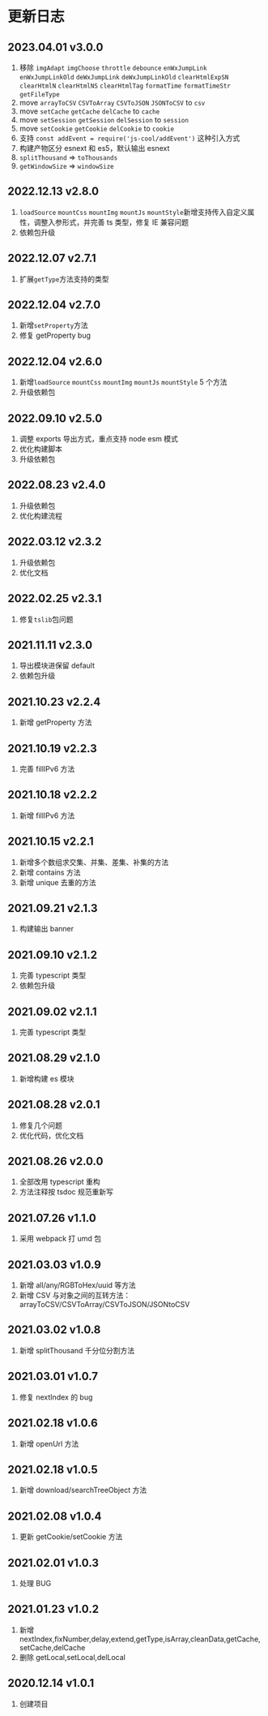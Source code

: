 # 更新日志

## 2023.04.01 v3.0.0

1. 移除 `imgAdapt` `imgChoose` `throttle` `debounce` `enWxJumpLink` `enWxJumpLinkOld` `deWxJumpLink` `deWxJumpLinkOld` `clearHtmlExpSN` `clearHtmlN` `clearHtmlNS` `clearHtmlTag` `formatTime` `formatTimeStr` `getFileType`
2. move `arrayToCSV` `CSVToArray` `CSVToJSON` `JSONToCSV` to `csv`
3. move `setCache` `getCache` `delCache` to `cache`
4. move `setSession` `getSession` `delSession` to `session`
5. move `setCookie` `getCookie` `delCookie` to `cookie`
6. 支持 `const addEvent = require('js-cool/addEvent')` 这种引入方式
7. 构建产物区分 esnext 和 es5，默认输出 esnext
8. `splitThousand` => `toThousands`
9. `getWindowSize` => `windowSize`

## 2022.12.13 v2.8.0

1. `loadSource` `mountCss` `mountImg` `mountJs` `mountStyle`新增支持传入自定义属性，调整入参形式，并完善 ts 类型，修复 IE 兼容问题
2. 依赖包升级

## 2022.12.07 v2.7.1

1. 扩展`getType`方法支持的类型

## 2022.12.04 v2.7.0

1. 新增`setProperty`方法
2. 修复 getProperty bug

## 2022.12.04 v2.6.0

1. 新增`loadSource` `mountCss` `mountImg` `mountJs` `mountStyle` 5 个方法
2. 升级依赖包

## 2022.09.10 v2.5.0

1. 调整 exports 导出方式，重点支持 node esm 模式
2. 优化构建脚本
3. 升级依赖包

## 2022.08.23 v2.4.0

1. 升级依赖包
2. 优化构建流程

## 2022.03.12 v2.3.2

1. 升级依赖包
2. 优化文档

## 2022.02.25 v2.3.1

1. 修复`tslib`包问题

## 2021.11.11 v2.3.0

1. 导出模块进保留 default
2. 依赖包升级

## 2021.10.23 v2.2.4

1. 新增 getProperty 方法

## 2021.10.19 v2.2.3

1. 完善 fillIPv6 方法

## 2021.10.18 v2.2.2

1. 新增 fillIPv6 方法

## 2021.10.15 v2.2.1

1. 新增多个数组求交集、并集、差集、补集的方法
2. 新增 contains 方法
3. 新增 unique 去重的方法

## 2021.09.21 v2.1.3

1. 构建输出 banner

## 2021.09.10 v2.1.2

1. 完善 typescript 类型
2. 依赖包升级

## 2021.09.02 v2.1.1

1. 完善 typescript 类型

## 2021.08.29 v2.1.0

1. 新增构建 es 模块

## 2021.08.28 v2.0.1

1. 修复几个问题
2. 优化代码，优化文档

## 2021.08.26 v2.0.0

1. 全部改用 typescript 重构
2. 方法注释按 tsdoc 规范重新写

## 2021.07.26 v1.1.0

1. 采用 webpack 打 umd 包

## 2021.03.03 v1.0.9

1. 新增 all/any/RGBToHex/uuid 等方法
2. 新增 CSV 与对象之间的互转方法：arrayToCSV/CSVToArray/CSVToJSON/JSONtoCSV

## 2021.03.02 v1.0.8

1. 新增 splitThousand 千分位分割方法

## 2021.03.01 v1.0.7

1. 修复 nextIndex 的 bug

## 2021.02.18 v1.0.6

1. 新增 openUrl 方法

## 2021.02.18 v1.0.5

1. 新增 download/searchTreeObject 方法

## 2021.02.08 v1.0.4

1. 更新 getCookie/setCookie 方法

## 2021.02.01 v1.0.3

1. 处理 BUG

## 2021.01.23 v1.0.2

1. 新增 nextIndex,fixNumber,delay,extend,getType,isArray,cleanData,getCache,setCache,delCache
2. 删除 getLocal,setLocal,delLocal

## 2020.12.14 v1.0.1

1. 创建项目
